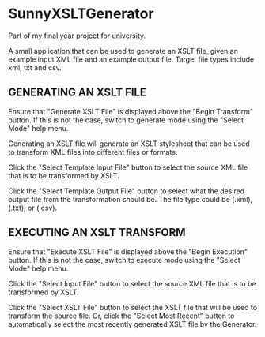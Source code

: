 # SunnyXSLTGenerator

Part of my final year project for university.

A small application that can be used to generate an XSLT file, given an example input XML file and an example output file. Target file types include xml, txt and csv.


GENERATING AN XSLT FILE
-----------------------

Ensure that "Generate XSLT File" is displayed above the "Begin Transform" button.
If this is not the case, switch to generate mode using the "Select Mode" help 
menu.

Generating an XSLT file will generate an XSLT stylesheet that can be used to
transform XML files into different files or formats.

Click the "Select Template Input File" button to select the source XML file that 
is to be transformed by XSLT.

Click the "Select Template Output File" button to select what the desired output
file from the transformation should be. The file type could be (.xml), (.txt),
or (.csv).




EXECUTING AN XSLT TRANSFORM
---------------------------

Ensure that "Execute XSLT File" is displayed above the "Begin Execution" button.
If this is not the case, switch to execute mode using the "Select Mode" help 
menu.

Click the "Select Input File" button to select the source XML file that is to 
be transformed by XSLT.

Click the "Select XSLT File" button to select the XSLT file that will be used
to transform the source file. Or, click the "Select Most Recent" button to
automatically select the most recently generated XSLT file by the Generator.
